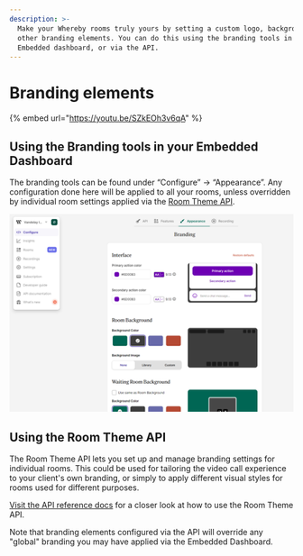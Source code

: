 ```yaml
---
description: >-
  Make your Whereby rooms truly yours by setting a custom logo, background and
  other branding elements. You can do this using the branding tools in the
  Embedded dashboard, or via the API.
---
```


# Branding elements

{% embed url="https://youtu.be/SZkEOh3v6qA" %}

## Using the Branding tools in your Embedded Dashboard

The branding tools can be found under “Configure” → “Appearance”. Any configuration done here will be applied to all your rooms, unless overridden by individual room settings applied via the [Room Theme API](branding-elements.md#using-the-room-theme-api).

![](<../.gitbook/assets/branding dashboard.png>)

## Using the Room Theme API

The Room Theme API lets you set up and manage branding settings for individual rooms. This could be used for tailoring the video call experience to your client's own branding, or simply to apply different visual styles for rooms used for different purposes.

[Visit the API reference docs](https://whereby.dev/http-api/) for a closer look at how to use the Room Theme API.&#x20;

Note that branding elements configured via the API will override any "global" branding you may have applied via the Embedded Dashboard.
